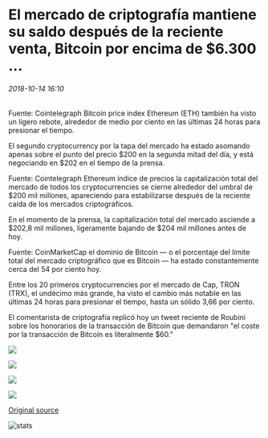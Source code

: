 # El mercado de criptografía mantiene su saldo después de la reciente venta, Bitcoin por encima de $6.300 ...

###### 2018-10-14 16:10

Fuente: Cointelegraph Bitcoin price index Ethereum (ETH) también ha visto un ligero rebote, alrededor de medio por ciento en las últimas 24 horas para presionar el tiempo.

El segundo cryptocurrency por la tapa del mercado ha estado asomando apenas sobre el punto del precio $200 en la segunda mitad del día, y está negociando en $202 en el tiempo de la prensa.

Fuente: Cointelegraph Ethereum índice de precios la capitalización total del mercado de todos los cryptocurrencies se cierne alrededor del umbral de $200 mil millones, apareciendo para estabilizarse después de la reciente caída de los mercados criptográficos.

En el momento de la prensa, la capitalización total del mercado asciende a $202,8 mil millones, ligeramente bajando de $204 mil millones antes de hoy.

Fuente: CoinMarketCap el dominio de Bitcoin — o el porcentaje del límite total del mercado criptográfico que es Bitcoin — ha estado constantemente cerca del 54 por ciento hoy.

Entre los 20 primeros cryptocurrencies por el mercado de Cap, TRON (TRX), el undécimo más grande, ha visto el cambio más notable en las últimas 24 horas para presionar el tiempo, hasta un sólido 3,66 por ciento.

El comentarista de criptografía replicó hoy un tweet reciente de Roubini sobre los honorarios de la transacción de Bitcoin que demandaron "el coste por la transacción de Bitcoin es literalmente $60."

![](https://s3.cointelegraph.com/storage/uploads/view/29412e6a85d9dc617de81a10856ee14b.jpg)

![](https://s3.cointelegraph.com/storage/uploads/view/bd0c13bcd539f7d3f32735c73b413d7b.jpg)

![](https://s3.cointelegraph.com/storage/uploads/view/7a22ae013740ed739fadbaea65fba67b.jpg)

![](https://s3.cointelegraph.com/storage/uploads/view/3702fe6bb24bc31836b87e8f6682310b.jpg)

[Original source](https://cointelegraph.com/news/crypto-market-keeps-its-balance-after-recent-sell-off-bitcoin-above-6-300)

![stats](https://c.statcounter.com/11760860/0/a89fa40b/1/ "stats")